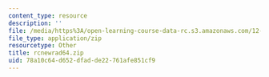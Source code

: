 ```yaml
---
content_type: resource
description: ''
file: /media/https%3A/open-learning-course-data-rc.s3.amazonaws.com/12-811-tropical-meteorology-spring-2011/78a10c64d652dfadde22761afe851cf9_rcnewrad64.zip
file_type: application/zip
resourcetype: Other
title: rcnewrad64.zip
uid: 78a10c64-d652-dfad-de22-761afe851cf9
---
```

